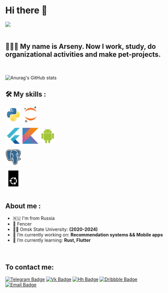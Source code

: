# Hi there 👋

![](./coding.gif)
<br></br>

## 👨🏻‍💻 My name is Arseny. Now I work, study, do organizational activities and make pet-projects.  
<br></br>
![Anurag's GitHub stats](https://github-readme-stats.vercel.app/api?username=ars-kalinichenko&show_icons=true&theme=radical)



## 🛠️ My skills  :

<code><img height="50" src="https://github.com/devicons/devicon/blob/master/icons/python/python-original.svg" alt="python"></code>
<code><img height="50" src="https://github.com/devicons/devicon/blob/master/icons/jupyter/jupyter-original.svg" alt="jupyter"></code>

<code><img height="50" src="https://github.com/devicons/devicon/blob/master/icons/flutter/flutter-original.svg" alt="flutter"></code>
<code><img height="50" src="https://github.com/devicons/devicon/blob/master/icons/kotlin/kotlin-original.svg" alt="kotlin"></code>
<code><img height="50" src="https://github.com/devicons/devicon/blob/master/icons/android/android-original.svg" alt="android"></code>

<code><img height="50" src="https://github.com/devicons/devicon/blob/master/icons/postgresql/postgresql-original.svg" alt="postgresql"></code>

<code><img height="50" src="https://github.com/devicons/devicon/blob/master/icons/ubuntu/ubuntu-plain.svg" alt="ubuntu"></code>
<br></br>

## About me :
* 🇷🇺 I'm from Russia
* 🤺 Fencer
* 👨‍🏫 Omsk State University: **(2020-2024)**
* 🔭 I’m currently working on: **Recommendation systems && Mobile apps**
* 🌱 I’m currently learning: **Rust, Flutter**  
<br></br>
## To contact me:

[![Telegram Badge](https://img.shields.io/badge/-Telegram-0088cc?style=flat&logo=Telegram&logoColor=white&color=9cf)](https://t.me/bestelde_chaos)
[![Vk Badge](https://img.shields.io/badge/-Vkontakte-0088cc?style=flat&logo=VK&logoColor=white)](https://vk.com/bestelde_chaos)
[![Hh Badge](https://img.shields.io/badge/-HeadHunter-0088cc?style=flat&logo=Hypothesis&logoColor=white&color=red)](https://omsk.hh.ru/resume/6a0246a5ff083b589f0039ed1f6f354178306d)
[![Dribbble Badge](https://img.shields.io/badge/-Dribbble-0088cc?style=flat&logo=Dribbble&logoColor=white&color=blueviolet)](https://dribbble.com/ars-kalinichenko)
[![Email Badge](https://img.shields.io/badge/-Email-0088cc?style=flat&logo=Gmail&logoColor=white&color=red)](mailto:ars.kalinichenko@gmail.com)
